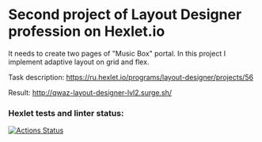 # Second project of Layout Designer profession on Hexlet.io

It needs to create two pages of "Music Box" portal. In this project I implement adaptive layout on grid and flex.

Task description: https://ru.hexlet.io/programs/layout-designer/projects/56

Result: http://qwaz-layout-designer-lvl2.surge.sh/
### Hexlet tests and linter status:
[![Actions Status](https://github.com/iQwaz/layout-designer-project-lvl2/workflows/hexlet-check/badge.svg)](https://github.com/iQwaz/layout-designer-project-lvl2/actions)

